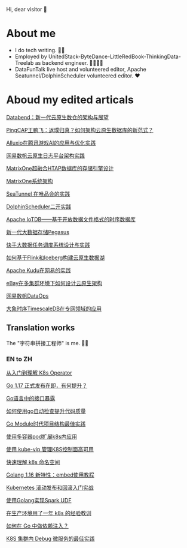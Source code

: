 Hi, dear visitor 👋

# About me
- I do tech writing. ✍🏻
- Employed by UnitedStack-ByteDance-LittleRedBook-ThinkingData-Treelab as backend engineer. 👷🏻‍♂️🔧
- DataFunTalk live host and volunteered editor, Apache Seatunnel/DolphinScheduler volunteered editor. ❤️

# Aboud my edited articals

[Databend：新一代云原生数仓的架构与展望](https://zhuanlan.zhihu.com/p/422928412)

[PingCAP王鹏飞：返璞归真？如何架构云原生数据库的新范式？](https://mp.weixin.qq.com/s/n7Tzp8tbrAdyaTwtlNh1Nw)

[Alluxio在腾讯游戏AI的应用与优化实践](https://mp.weixin.qq.com/s/gGnYZq27R3Kp0idue07yzg)

[网易数帆云原生日志平台架构实践](https://segmentfault.com/a/1190000041546219)

[MatrixOne超融合HTAP数据库的存储引擎设计](https://zhuanlan.zhihu.com/p/521350452)

[MatrixOne系统架构](https://mp.weixin.qq.com/s/rTkJg-nHqJqYtM0M7SKuvQ)

[SeaTunnel 在唯品会的实践](https://seatunnel.apache.org/zh-CN/user_cases/SeaTunnel%20%E5%9C%A8%E5%94%AF%E5%93%81%E4%BC%9A%E7%9A%84%E5%AE%9E%E8%B7%B5)

[DolphinScheduler二开实践](https://blog.csdn.net/DolphinScheduler/article/details/125532535)

[Apache IoTDB——基于开放数据文件格式的时序数据库](https://zhuanlan.zhihu.com/p/538204479)

[新一代大数据存储Pegasus](https://mp.weixin.qq.com/s/YVR07NoNCuFyHzgWIdWMEQ)

[快手大数据任务调度系统设计与实践](https://zhuanlan.zhihu.com/p/497401353)

[如何基于Flink和Iceberg构建云原生数据湖](https://zhuanlan.zhihu.com/p/474390824)

[Apache Kudu在网易的实践](https://mp.weixin.qq.com/s/mH2bRoMhBYnNHr6gtbxGPA)

[eBay在多集群环境下如何设计云原生架构](https://mp.weixin.qq.com/s/8QfGb5OgIjO-9vjVCuys8Q)

[网易数帆DataOps](https://mp.weixin.qq.com/s/nSVG3wt5cWoUcH86-uaV2w)

[大象时序TimescaleDB在专网领域的应用](https://mp.weixin.qq.com/s/3ylT02XZE0Z_O2ZHnKkPcg)

## Translation works

The "字符串拼接工程师" is me. 🎼🎵

### EN to ZH

[从入门到理解 K8s Operator](https://mp.weixin.qq.com/s/V3-fW4iqZBpmIoTvsD9mzg)

[Go 1.17 正式发布在即，有何提升？](https://mp.weixin.qq.com/s/PuRBwm2VDGblNsNnzXqh8Q)

[Go语言中的接口暴露](https://mp.weixin.qq.com/s/mdWw0YYEWQH_9uoj_dsSEg)

[如何使用go自动检查提升代码质量](https://mp.weixin.qq.com/s/LpOZGMPIPTszI1riD_4TFA)

[Go Module时代项目结构最佳实践](https://mp.weixin.qq.com/s/Yim7rY5KWeQsgqOvDV1muw)

[使用多容器pod扩展k8s内应用](https://mp.weixin.qq.com/s/YGrERjE8Pfz-eU0AtYNmhw)

[使用 kube-vip 管理K8S控制面高可用](https://mp.weixin.qq.com/s/bMXWukQ0Cnmz-SW0dRfmnA)

[快速理解 k8s 命名空间](https://mp.weixin.qq.com/s/M_DeIL16hhM5820VxbGKzA)

[Golang 1.16 新特性：embed使用教程](https://mp.weixin.qq.com/s/BNtnrLJEV2VEcmtWSPg3ZA)

[Kubernetes 滚动发布和回滚入门实战](https://mp.weixin.qq.com/s/ZZjK_jPE3eXrQN2f3xM3Cg)

[使用Golang实现Spark UDF](https://mp.weixin.qq.com/s/EucbYQ6wfLEaCWRmrV62Rw)

[在生产环境用了一年 k8s 的经验教训](https://mp.weixin.qq.com/s/0OmY51z4MnvXIV-WihVCtg)

[如何在 Go 中做依赖注入？](https://mp.weixin.qq.com/s/AaeIq0FCJxzZcfb4l3UPng)

[K8S 集群内 Debug 微服务的最佳实践](https://mp.weixin.qq.com/s/Qn1y4QhAIj4NeXI2LlaYWQ)
